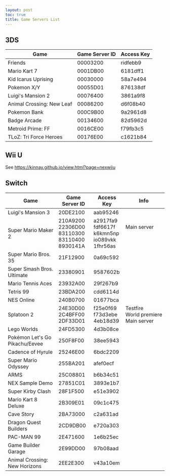 ```yaml
---
layout: post
toc: true
title: Game Servers List
---
```


## 3DS
| Game                      | Game Server ID | Access Key |
|---------------------------|----------------|------------|
| Friends                   | 00003200       | ridfebb9   |
| Mario Kart 7              | 0001DB00       | 6181dff1   |
| Kid Icarus Uprising       | 00030000       | 58a7e494   |
| Pokemon X/Y               | 00055D01       | 876138df   |
| Luigi's Mansion 2         | 00076400       | 3861a9f8   |
| Animal Crossing: New Leaf | 00086200       | d6f08b40   |
| Pokemon Bank              | 000C9B00       | 9a2961d8   |
| Badge Arcade              | 00134600       | 82d5962d   |
| Metroid Prime: FF         | 0016CE00       | f79fb3c5   |
| TLoZ: Tri Force Heroes    | 00176E00       | c1621b84   |

## Wii U
See https://kinnay.github.io/view.html?page=nexwiiu

## Switch
| Game                           | Game Server ID                                           | Access Key                                               | Info                                                |
|--------------------------------|----------------------------------------------------------|----------------------------------------------------------|-----------------------------------------------------|
| Luigi's Mansion 3              | 20DE2100                                                 | aab95246                                                 |                                                     |
| Super Mario Maker 2            | 210A9200<br>22306D00<br>83110300<br>83110400<br>8930141A | a2917fa9<br>fdf6617f<br>k6kmn5np<br>io089vkk<br>1fhr56as | <br>Main&nbsp;server<br><br><br><br>                |
| Super Mario Bros. 35           | 21F12900                                                 | 0a69c592                                                 |                                                     |
| Super Smash Bros. Ultimate     | 23380901                                                 | 9587602b                                                 |                                                     |
| Mario Tennis Aces              | 23932A00                                                 | 29f267b9                                                 |                                                     |
| Tetris 99                      | 23BDA200                                                 | cdd6114d                                                 |                                                     |
| NES Online                     | 240B0700                                                 | 01677bca                                                 |                                                     |
| Splatoon 2                     | 24E30D00<br>2C4BFF00<br>2DF33D01                         | f25e0f69<br>f73d3ebe<br>4eb18d39                         | Testfire<br>World&nbsp;premiere<br>Main&nbsp;server |
| Lego Worlds                    | 24FD5300                                                 | 4d3b08ce                                                 |                                                     |
| Pokémon Let's Go Pikachu/Eevee | 250F8F00                                                 | 38ee5943                                                 |                                                     |
| Cadence of Hyrule              | 25246E00                                                 | 6bdc2209                                                 |                                                     |
| Super Mario Odyssey            | 255BA201                                                 | afef0ecf                                                 |                                                     |
| ARMS                           | 25C08801                                                 | b6b34c51                                                 |                                                     |
| NEX Sample Demo                | 27851C01                                                 | 3893e1b7                                                 |                                                     |
| Super Kirby Clash              | 28F1F500                                                 | e51e3902                                                 |                                                     |
| Mario Kart 8 Deluxe            | 2B309E01                                                 | 09c1c475                                                 |                                                     |
| Cave Story                     | 2BA73000                                                 | c2a631ad                                                 |                                                     |
| Dragon Quest Builders          | 2CD9DB00                                                 | e720a303                                                 |                                                     |
| PAC-MAN 99                     | 2E471600                                                 | 1e6b25ec                                                 |                                                     |
| Game Builder Garage            | 2E99DD00                                                 | 97b08aad                                                 |                                                     |
| Animal Crossing: New Horizons  | 2EE2E300                                                 | v43a10em                                                 |                                                     |